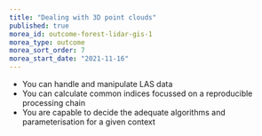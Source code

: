 ```yaml
---
title: "Dealing with 3D point clouds"
published: true
morea_id: outcome-forest-lidar-gis-1
morea_type: outcome
morea_sort_order: 7
morea_start_date: "2021-11-16"
---
```


  * You can handle and manipulate LAS data
  * You can calculate common indices focussed on a reproducible processing chain
  * You are capable to decide the adequate algorithms and parameterisation for a given context